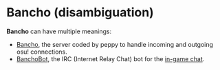 # Bancho (disambiguation)

<!-- TODO: can be updated with newer articles -->

**Bancho** can have multiple meanings:

- [Bancho](/wiki/Bancho_(server)), the server coded by peppy to handle incoming and outgoing osu! connections.
- [BanchoBot](/wiki/BanchoBot), the IRC (Internet Relay Chat) bot for the [in-game chat](/wiki/Chat_Console).
